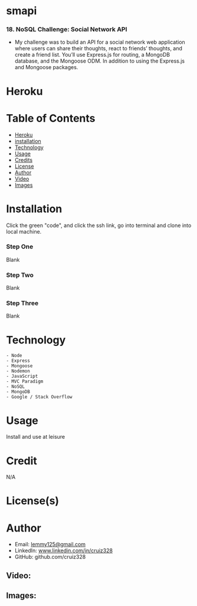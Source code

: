 # smapi
###  18. NoSQL Challenge: Social Network API
- My challenge was to build an API for a social network web application where users can share their thoughts, react to friends’ thoughts, and create a friend list. You’ll use Express.js for routing, a MongoDB database, and the Mongoose ODM. In addition to using the Express.js and Mongoose packages.

# Heroku
  
# Table of Contents
  - [Heroku](#heroku)
  - [installation](#installation)
  - [Technology](#technology)
  - [Usage](#usage)
  - [Credits](#credits)
  - [License](#license)
  - [Author](#author)
  - [Video](#Video)
  - [Images](#images)
  
# Installation
  Click the green "code", and click the ssh link, go into terminal and clone into local machine.
### Step One
  Blank
### Step Two
   Blank
### Step Three
   Blank

# Technology 
	- Node
    - Express
	- Mongoose 
	- Nodemon
	- JavaScript
    - MVC Paradigm
    - NoSQL
    - MongoDB
    - Google / Stack Overflow

# Usage
  Install and use at leisure

# Credit
 N/A 

# License(s)
 
# Author
- Email: lemmy125@gmail.com
- LinkedIn: www.linkedin.com/in/cruiz328
- GitHub: github.com/cruiz328

## Video:

## Images:

